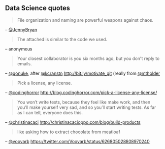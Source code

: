## Data Science quotes

> File organization and naming are powerful weapons against chaos.

&ndash; [@JennyBryan](https://twitter.com/jennybryan)



> The attached is similar to the code we used.

&ndash; anonymous



> Your closest collaborator is you six months ago, but you don't reply
> to emails.

&ndash; [@gonuke](https://twitter.com/gonuke), after [@kcranstn](https://twitter.com/kcranstn)
<http://bit.ly/motivate_git> (really from [@mtholder](https://twitter.com/mtholder)



> Pick a license, any license.

&ndash; [@codinghorror](https://twitter.com/codinghorror)
<http://blog.codinghorror.com/pick-a-license-any-license/>



> You won’t write tests, because they feel like make work, and then
> you’ll make yourself very sad, and so you’ll start writing tests. As
> far as I can tell, everyone does
> this.

&ndash; [@christinacaci](https://twitter.com/christinacaci)
<http://christinacacioppo.com/blog/build-products>



> like asking how to extract chocolate from meatloaf

&ndash; [@voovarb](https://twitter.com/voovarb)
<https://twitter.com/Voovarb/status/626805028808970240>
